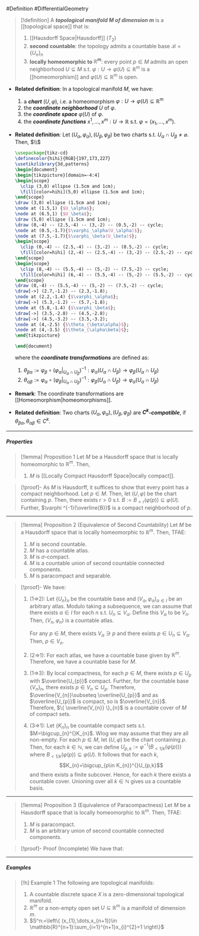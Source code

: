 #Definition #DifferentialGeometry 

> [!definition]
> A ***topological manifold $M$ of dimension $m$*** is a [[topological space]] that is:
> 1. [[Hausdorff Space|Hausdorff]] $(T_{2})$ 
> 2. **second countable**: the topology admits a countable base $\mathcal{B}=\{ U_{n} \}_{n}$
> 3. **locally homeomorphic to $\mathbb{R}^m$**: every point $p\in M$ admits an open neighborhood $U\subseteq M$ s.t. $\varphi :U\to \varphi(U)\subseteq\mathbb{R}^m$ is a [[homeomorphism]] and $\varphi(U)\subseteq \mathbb{R}^m$ is open.
- **Related definition**: In a topological manifold $M$, we have:
  1. a ***chart*** $(U,\varphi)$, i.e. a homeomorphism $\varphi:U\to\varphi(U)\subseteq \mathbb{R}^m$
	2. the ***coordinate neighborhood*** $U$ of $\varphi$.
	3. the ***coordinate space*** $\varphi(U)$ of $\varphi$.
	4. the ***coordinate functions*** $x^1,\dots,x^m:U\to \mathbb{R}$ s.t. $\varphi=(x_{1},\dots,x^m)$. 
- **Related definition**: Let $(U_{\alpha},\varphi_{\alpha}),(U_{\beta},\varphi_{\beta})$ be two charts s.t. $U_{\alpha}\cap U_{\beta}\neq \varnothing$. Then, 
	$\\$
	```tikz
	\usepackage{tikz-cd}
	\definecolor{hihi}{RGB}{197,173,227}
	\usetikzlibrary{3d,patterns}
	\begin{document}
	\begin{tikzpicture}[domain=-4:4] 
	\begin{scope}
	  \clip (3,0) ellipse (1.5cm and 1cm);
	  \fill[color=hihi](5,0) ellipse (1.5cm and 1cm);
	\end{scope}
	\draw (3,0) ellipse (1.5cm and 1cm);
	\node at (1.5,1) {$U_\alpha$};
	\node at (6.5,1) {$U_\beta$};
	\draw (5,0) ellipse (1.5cm and 1cm); 
	\draw (0,-4) -- (2.5,-4) -- (3,-2) -- (0.5,-2) -- cycle;
	\node at (0.5,-1.7){$\varphi_\alpha(U_\alpha)$};
	\node at (7.5,-1.7){$\varphi_\beta(U_\beta)$};
	\begin{scope}
	  \clip (0,-4) -- (2.5,-4) -- (3,-2) -- (0.5,-2) -- cycle;
	  \fill[color=hihi] (2,-4) -- (2.5,-4) -- (3,-2) -- (2.5,-2) -- cycle;
	\end{scope}
	\begin{scope}
	  \clip (8,-4) -- (5.5,-4) -- (5,-2) -- (7.5,-2) -- cycle;
	  \fill[color=hihi] (6,-4) -- (5.5,-4) -- (5,-2) -- (5.5,-2) -- cycle;
	\end{scope}
	\draw (8,-4) -- (5.5,-4) -- (5,-2) -- (7.5,-2) -- cycle;
	\draw[->] (2.7,-1.2) -- (2.3,-1.8);
	\node at (2.2,-1.4) {$\varphi_\alpha$};
	\draw[->] (5.3,-1.2) -- (5.7,-1.8);
	\node at (5.8,-1.4) {$\varphi_\beta$};
	\draw[->] (3.5,-2.8) -- (4.5,-2.8);
	\draw[->] (4.5,-3.2) -- (3.5,-3.2);
	\node at (4,-2.5) {$\theta_{\beta\alpha}$};
	\node at (4,-3.5) {$\theta_{\alpha\beta}$};
	\end{tikzpicture} 
	
	\end{document}
	```
	where the ***coordinate transformations*** are defined as:
	1. $\theta_{\beta\alpha}:=\varphi_{\beta}\circ(\varphi_{\alpha}|_{U_{\alpha}\cap U_{\beta}})^{-1}:\varphi_{\alpha}(U_{\alpha}\cap U_{\beta})\to\varphi_{\beta}(U_{\alpha}\cap U_{\beta})$
	2. $\theta_{\alpha\beta}:=\varphi_{\alpha}\circ(\varphi_{\beta}|_{U_{\alpha}\cap U_{\beta}})^{-1}:\varphi_{\beta}(U_{\alpha}\cap U_{\beta})\to\varphi_{\alpha}(U_{\alpha}\cap U_{\beta})$
- **Remark**: The coordinate transformations are [[Homeomorphism|homeomorphisms]].
	
- **Related definition**: Two charts $(U_{\alpha},\varphi_{\alpha}),(U_{\beta},\varphi_{\beta})$ are ***$C^k$-compatible***, if $\theta_{\beta\alpha},\theta_{\alpha\beta}\in C^k$.
---
##### Properties
> [!lemma] Proposition 1 
> Let $M$ be a Hausdorff space that is locally homeomorphic to $\mathbb{R}^m$. Then, 
> 1. $M$ is [[Locally Compact Hausdorff Space|locally compact]].

> [!proof]-
> As $M$ is Hausdorff, it suffices to show that every point has a compact neighborhood. Let $p\in M$. Then, let $(U,\varphi)$ be the chart containing $p$. Then, there exists $r>0$ s.t. $B:=B_{<r}(\varphi(p))\subseteq \varphi(U)$. Further, $\varphi ^{-1}(\overline{B})$ is a compact neighborhood of $p$. 
---
> [!lemma] Proposition 2 (Equivalence of Second Countability)
> Let $M$ be a Hausdorff space that is locally homeomorphic to $\mathbb{R}^m$. Then, TFAE:
> 1. $M$ is second countable.
> 2. $M$ has a countable atlas.
> 3. $M$ is $\sigma$-compact.
> 4. $M$ is a countable union of second countable connected components.
> 5. $M$ is paracompact and separable.

> [!proof]-
> We have:
> 1. (1=>2): Let $\{ U_{n} \}_{n}$ be the countable base and $(V_{\alpha},\varphi_{\alpha})_{\alpha\in I}$ be an arbitrary atlas. Modulo taking a subsequence, we can assume that there exists $\alpha\in I$ for each $n$ s.t. $U_{n}\subseteq V_{\alpha}$. Define this $V_{\alpha}$ to be $V_{n}$. Then, $(V_{n},\varphi_{n})$ is a countable atlas. 
>    
>    For any $p\in M$, there exists $V_{\alpha}\ni p$ and there exists $p\in U_{n}\subseteq V_{\alpha}$. Then, $p\in V_{n}$.
> 2. (2=>1): For each atlas, we have a countable base given by $\mathbb{R}^m$. Therefore, we have a countable base for $M$.
> 4. (1=>3): By local compactness, for each $p\in M$, there exists $p\in U_{p}$ with $\overline{U_{p}}$ compact. Further, for the countable base $\{ V_{n} \}_{n}$, there exists $p\in V_{n}\subseteq U_{p}$. Therefore, $\overline{V_{n}}\subseteq \overline{U_{p}}$ and as $\overline{U_{p}}$ is compact, so is $\overline{V_{n}}$. Therefore, $\{ \overline{V_{n}} \}_{n}$ is a countable cover of $M$ of compact sets.
> 5. (3=>1): Let $\{ K_{n} \}_{n}$ be countable compact sets s.t. $M=\bigcup_{n}^{}K_{n}$. Wlog we may assume that they are all non-empty. For each $p\in M$, let $(U,\varphi)$ be the chart containing $p$. Then, for each $k\in \mathbb{N}$, we can define $U_{p,k}:=\varphi ^{-1}(B_{< 1/k}(\varphi(p)))$ where $B_{< 1/k}(\varphi(p))\subseteq \varphi(U)$. It follows that for each $k$, $$K_{n}=\bigcup_{p\in K_{n}}^{}U_{p,k}$$and there exists a finite subcover. Hence, for each $k$ there exists a countable cover. Unioning over all $k\in \mathbb{N}$ gives us a countable basis. 
---
> [!lemma] Proposition 3 (Equivalence of  Paracompactness)
> Let $M$ be a Hausdorff space that is locally homeomorphic to $\mathbb{R}^m$. Then, TFAE:
> 1. $M$ is paracompact.
> 2. $M$ is an arbitrary union of second countable connected components.


> [!proof]- Proof (Incomplete)
> We have that:

---
##### Examples
> [!h] Example 1
> The following are topological manifolds:
> 1. A countable discrete space $X$ is a zero-dimensional topological manifold.
> 1. $\mathbb{R}^m$ or a non-empty open set $U\subseteq \mathbb{R}^m$ is a manifold of dimension $m$.
> 2. $S^n:=\left\{  (x_{1},\dots,x_{n+1})\in \mathbb{R}^{n+1}:\sum_{i=1}^{n+1}x_{i}^{2}=1 \right\}$
